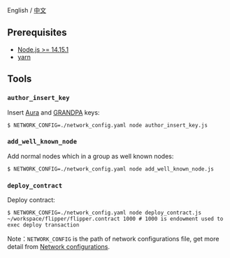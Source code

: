 English / [中文](./README_CN.md)

## Prerequisites

* [Node.js >= 14.15.1](https://nodejs.org/en/download/)
* [yarn](https://yarnpkg.com/getting-started/install)

## Tools

### `author_insert_key`

Insert [Aura](https://substrate.dev/docs/en/knowledgebase/getting-started/glossary#aura-aka-authority-round) and [GRANDPA](https://substrate.dev/docs/en/knowledgebase/getting-started/glossary#grandpa) keys:

```shell
$ NETWORK_CONFIG=./network_config.yaml node author_insert_key.js
```

### `add_well_known_node`

Add normal nodes which in a group as well known nodes:

```shell
$ NETWORK_CONFIG=./network_config.yaml node add_well_known_node.js
```

### `deploy_contract`

Deploy contract:

```shell
$ NETWORK_CONFIG=./network_config.yaml node deploy_contract.js ~/workspace/flipper/flipper.contract 1000 # 1000 is endowment used to exec deploy transaction
```

Note：`NETWORK_CONFIG` is the path of network configurations file, get more detail from [Network configurations](../substrate/README.md).